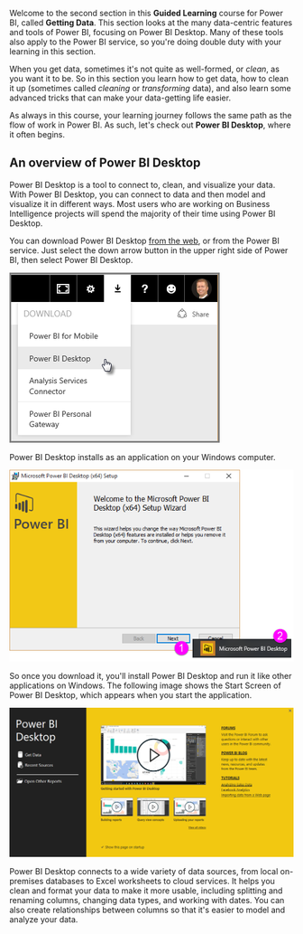 Welcome to the second section in this **Guided Learning** course for Power BI, called **Getting Data**. This section looks at the many data-centric features and tools of Power BI, focusing on Power BI Desktop. Many of these tools also apply to the Power BI service, so you're doing double duty with your learning in this section.

When you get data, sometimes it's not quite as well-formed, or *clean*, as you want it to be. So in this section you learn how to get data, how to clean it up (sometimes called *cleaning* or *transforming* data), and also learn some advanced tricks that can make your data-getting life easier.

As always in this course, your learning journey follows the same path as the flow of work in Power BI. As such, let's check out **Power BI Desktop**, where it often begins.

## An overview of Power BI Desktop
Power BI Desktop is a tool to connect to, clean, and visualize your data. With Power BI Desktop, you can connect to data and then model and visualize it in different ways. Most users who are working on Business Intelligence projects will spend the majority of their time using Power BI Desktop.

You can download Power BI Desktop [from the web](http://go.microsoft.com/fwlink/?LinkID=521662), or from the Power BI service. Just select the down arrow button in the upper right side of Power BI, then select Power BI Desktop.

![](media/1-1-overview-of-power-bi-desktop/1-1_1.png)

Power BI Desktop installs as an application on your Windows computer.

![](media/1-1-overview-of-power-bi-desktop/1-1_2.png)

So once you download it, you'll install Power BI Desktop and run it like other applications on Windows. The following image shows the Start Screen of Power BI Desktop, which appears when you start the application.

![](media/1-1-overview-of-power-bi-desktop/1-1_3.png)

Power BI Desktop connects to a wide variety of data sources, from local on-premises databases to Excel worksheets to cloud services. It helps you clean and format your data to make it more usable, including splitting and renaming columns, changing data types, and working with dates. You can also create relationships between columns so that it's easier to model and analyze your data.

